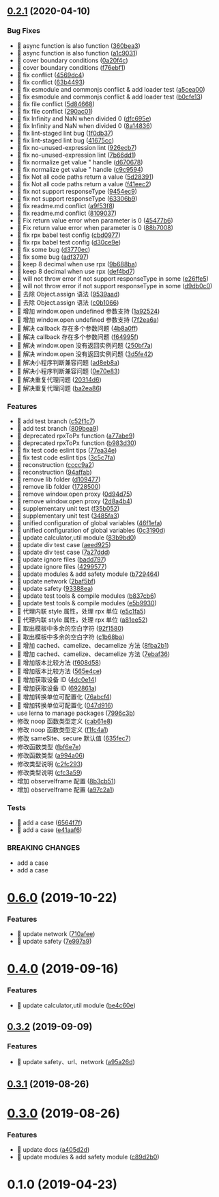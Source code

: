 <a name="0.2.1"></a>

## [0.2.1](https://gitlab.vdian.net/v-components/sheer/compare/v0.6.0...v0.2.1) (2020-04-10)

### Bug Fixes

-   🐛 async function is also function ([360bea3](https://gitlab.vdian.net/v-components/sheer/commit/360bea3))
-   🐛 async function is also function ([a1c9031](https://gitlab.vdian.net/v-components/sheer/commit/a1c9031))
-   🐛 cover boundary conditions ([0a20f4c](https://gitlab.vdian.net/v-components/sheer/commit/0a20f4c))
-   🐛 cover boundary conditions ([f76ebf1](https://gitlab.vdian.net/v-components/sheer/commit/f76ebf1))
-   🐛 fix conflict ([4569dc4](https://gitlab.vdian.net/v-components/sheer/commit/4569dc4))
-   🐛 fix conflict ([63b4493](https://gitlab.vdian.net/v-components/sheer/commit/63b4493))
-   🐛 fix esmodule and commonjs conflict & add loader test ([a5cea00](https://gitlab.vdian.net/v-components/sheer/commit/a5cea00))
-   🐛 fix esmodule and commonjs conflict & add loader test ([b0cfe13](https://gitlab.vdian.net/v-components/sheer/commit/b0cfe13))
-   🐛 fix file conflict ([5d84668](https://gitlab.vdian.net/v-components/sheer/commit/5d84668))
-   🐛 fix file conflict ([290ac01](https://gitlab.vdian.net/v-components/sheer/commit/290ac01))
-   🐛 fix Infinity and NaN when divided 0 ([dfc695e](https://gitlab.vdian.net/v-components/sheer/commit/dfc695e))
-   🐛 fix Infinity and NaN when divided 0 ([8a14836](https://gitlab.vdian.net/v-components/sheer/commit/8a14836))
-   🐛 fix lint-staged lint bug ([1f0db37](https://gitlab.vdian.net/v-components/sheer/commit/1f0db37))
-   🐛 fix lint-staged lint bug ([41675cc](https://gitlab.vdian.net/v-components/sheer/commit/41675cc))
-   🐛 fix no-unused-expression lint ([926ecb7](https://gitlab.vdian.net/v-components/sheer/commit/926ecb7))
-   🐛 fix no-unused-expression lint ([7b66dd1](https://gitlab.vdian.net/v-components/sheer/commit/7b66dd1))
-   🐛 fix normalize get value " handle ([d670678](https://gitlab.vdian.net/v-components/sheer/commit/d670678))
-   🐛 fix normalize get value " handle ([c9c9594](https://gitlab.vdian.net/v-components/sheer/commit/c9c9594))
-   🐛 fix Not all code paths return a value ([5d28391](https://gitlab.vdian.net/v-components/sheer/commit/5d28391))
-   🐛 fix Not all code paths return a value ([f41eec2](https://gitlab.vdian.net/v-components/sheer/commit/f41eec2))
-   🐛 fix not support responseType ([9454ec9](https://gitlab.vdian.net/v-components/sheer/commit/9454ec9))
-   🐛 fix not support responseType ([63306b9](https://gitlab.vdian.net/v-components/sheer/commit/63306b9))
-   🐛 fix readme.md conflict ([a9f53f8](https://gitlab.vdian.net/v-components/sheer/commit/a9f53f8))
-   🐛 fix readme.md conflict ([8109037](https://gitlab.vdian.net/v-components/sheer/commit/8109037))
-   🐛 Fix return value error when parameter is 0 ([45477b6](https://gitlab.vdian.net/v-components/sheer/commit/45477b6))
-   🐛 Fix return value error when parameter is 0 ([88b7008](https://gitlab.vdian.net/v-components/sheer/commit/88b7008))
-   🐛 fix rpx babel test config ([cbd0977](https://gitlab.vdian.net/v-components/sheer/commit/cbd0977))
-   🐛 fix rpx babel test config ([d30ce9e](https://gitlab.vdian.net/v-components/sheer/commit/d30ce9e))
-   🐛 fix some bug ([d3770ec](https://gitlab.vdian.net/v-components/sheer/commit/d3770ec))
-   🐛 fix some bug ([adf3797](https://gitlab.vdian.net/v-components/sheer/commit/adf3797))
-   🐛 keep 8 decimal when use rpx ([9b688ba](https://gitlab.vdian.net/v-components/sheer/commit/9b688ba))
-   🐛 keep 8 decimal when use rpx ([def4bd7](https://gitlab.vdian.net/v-components/sheer/commit/def4bd7))
-   🐛 will not throw error if not support responseType in some ([e26ffe5](https://gitlab.vdian.net/v-components/sheer/commit/e26ffe5))
-   🐛 will not throw error if not support responseType in some ([d9db0c0](https://gitlab.vdian.net/v-components/sheer/commit/d9db0c0))
-   🐛 去除 Object.assign 语法 ([9539aad](https://gitlab.vdian.net/v-components/sheer/commit/9539aad))
-   🐛 去除 Object.assign 语法 ([c0b1066](https://gitlab.vdian.net/v-components/sheer/commit/c0b1066))
-   🐛 增加 window.open undefined 参数支持 ([1a92524](https://gitlab.vdian.net/v-components/sheer/commit/1a92524))
-   🐛 增加 window.open undefined 参数支持 ([7f2ea6a](https://gitlab.vdian.net/v-components/sheer/commit/7f2ea6a))
-   🐛 解决 callback 存在多个参数问题 ([4b8a0ff](https://gitlab.vdian.net/v-components/sheer/commit/4b8a0ff))
-   🐛 解决 callback 存在多个参数问题 ([f64995f](https://gitlab.vdian.net/v-components/sheer/commit/f64995f))
-   🐛 解决 window.open 没有返回实例问题 ([250bf7a](https://gitlab.vdian.net/v-components/sheer/commit/250bf7a))
-   🐛 解决 window.open 没有返回实例问题 ([3d5fe42](https://gitlab.vdian.net/v-components/sheer/commit/3d5fe42))
-   🐛 解决小程序判断兼容问题 ([ad8eb8a](https://gitlab.vdian.net/v-components/sheer/commit/ad8eb8a))
-   🐛 解决小程序判断兼容问题 ([0e70e83](https://gitlab.vdian.net/v-components/sheer/commit/0e70e83))
-   🐛 解决重复代理问题 ([20314d6](https://gitlab.vdian.net/v-components/sheer/commit/20314d6))
-   🐛 解决重复代理问题 ([ba2ea86](https://gitlab.vdian.net/v-components/sheer/commit/ba2ea86))

### Features

-   🎸 add test branch ([c52f1c7](https://gitlab.vdian.net/v-components/sheer/commit/c52f1c7))
-   🎸 add test branch ([809bea9](https://gitlab.vdian.net/v-components/sheer/commit/809bea9))
-   🎸 deprecated rpxToPx function ([a77abe9](https://gitlab.vdian.net/v-components/sheer/commit/a77abe9))
-   🎸 deprecated rpxToPx function ([b983d30](https://gitlab.vdian.net/v-components/sheer/commit/b983d30))
-   🎸 fix test code eslint tips ([77ea34e](https://gitlab.vdian.net/v-components/sheer/commit/77ea34e))
-   🎸 fix test code eslint tips ([3c5c7fa](https://gitlab.vdian.net/v-components/sheer/commit/3c5c7fa))
-   🎸 reconstruction ([cccc9a2](https://gitlab.vdian.net/v-components/sheer/commit/cccc9a2))
-   🎸 reconstruction ([94affab](https://gitlab.vdian.net/v-components/sheer/commit/94affab))
-   🎸 remove lib folder ([d109477](https://gitlab.vdian.net/v-components/sheer/commit/d109477))
-   🎸 remove lib folder ([1728500](https://gitlab.vdian.net/v-components/sheer/commit/1728500))
-   🎸 remove window.open proxy ([0d94d75](https://gitlab.vdian.net/v-components/sheer/commit/0d94d75))
-   🎸 remove window.open proxy ([2d8a4b4](https://gitlab.vdian.net/v-components/sheer/commit/2d8a4b4))
-   🎸 supplementary unit test ([f35b052](https://gitlab.vdian.net/v-components/sheer/commit/f35b052))
-   🎸 supplementary unit test ([3485fa3](https://gitlab.vdian.net/v-components/sheer/commit/3485fa3))
-   🎸 unified configuration of global variables ([46f1efa](https://gitlab.vdian.net/v-components/sheer/commit/46f1efa))
-   🎸 unified configuration of global variables ([0c3190d](https://gitlab.vdian.net/v-components/sheer/commit/0c3190d))
-   🎸 update calculator,util module ([83b9bd0](https://gitlab.vdian.net/v-components/sheer/commit/83b9bd0))
-   🎸 update div test case ([aeed925](https://gitlab.vdian.net/v-components/sheer/commit/aeed925))
-   🎸 update div test case ([7a27ddd](https://gitlab.vdian.net/v-components/sheer/commit/7a27ddd))
-   🎸 update ignore files ([badd797](https://gitlab.vdian.net/v-components/sheer/commit/badd797))
-   🎸 update ignore files ([4299577](https://gitlab.vdian.net/v-components/sheer/commit/4299577))
-   🎸 update modules & add safety module ([b729464](https://gitlab.vdian.net/v-components/sheer/commit/b729464))
-   🎸 update network ([2baf5bf](https://gitlab.vdian.net/v-components/sheer/commit/2baf5bf))
-   🎸 update safety ([93388ea](https://gitlab.vdian.net/v-components/sheer/commit/93388ea))
-   🎸 update test tools & compile modules ([b837cb6](https://gitlab.vdian.net/v-components/sheer/commit/b837cb6))
-   🎸 update test tools & compile modules ([e5b9930](https://gitlab.vdian.net/v-components/sheer/commit/e5b9930))
-   🎸 代理内联 style 属性，处理 rpx 单位 ([e5c1fa5](https://gitlab.vdian.net/v-components/sheer/commit/e5c1fa5))
-   🎸 代理内联 style 属性，处理 rpx 单位 ([a81ee52](https://gitlab.vdian.net/v-components/sheer/commit/a81ee52))
-   🎸 取出模板中多余的空白字符 ([92f1580](https://gitlab.vdian.net/v-components/sheer/commit/92f1580))
-   🎸 取出模板中多余的空白字符 ([c1b68ba](https://gitlab.vdian.net/v-components/sheer/commit/c1b68ba))
-   🎸 增加 cached、camelize、decamelize 方法 ([8fba2b1](https://gitlab.vdian.net/v-components/sheer/commit/8fba2b1))
-   🎸 增加 cached、camelize、decamelize 方法 ([7ebaf36](https://gitlab.vdian.net/v-components/sheer/commit/7ebaf36))
-   🎸 增加版本比较方法 ([f608d58](https://gitlab.vdian.net/v-components/sheer/commit/f608d58))
-   🎸 增加版本比较方法 ([565e4ce](https://gitlab.vdian.net/v-components/sheer/commit/565e4ce))
-   🎸 增加获取设备 ID ([4dc0e14](https://gitlab.vdian.net/v-components/sheer/commit/4dc0e14))
-   🎸 增加获取设备 ID ([692861a](https://gitlab.vdian.net/v-components/sheer/commit/692861a))
-   🎸 增加转换单位可配置化 ([76abcf4](https://gitlab.vdian.net/v-components/sheer/commit/76abcf4))
-   🎸 增加转换单位可配置化 ([047d916](https://gitlab.vdian.net/v-components/sheer/commit/047d916))
-   use lerna to manage packages ([7996c3b](https://gitlab.vdian.net/v-components/sheer/commit/7996c3b))
-   修改 noop 函数类型定义 ([cab61e8](https://gitlab.vdian.net/v-components/sheer/commit/cab61e8))
-   修改 noop 函数类型定义 ([f1fc4a1](https://gitlab.vdian.net/v-components/sheer/commit/f1fc4a1))
-   修改 sameSite、secure 默认值 ([635fec7](https://gitlab.vdian.net/v-components/sheer/commit/635fec7))
-   修改函数类型 ([fbf6e7e](https://gitlab.vdian.net/v-components/sheer/commit/fbf6e7e))
-   修改函数类型 ([a994a06](https://gitlab.vdian.net/v-components/sheer/commit/a994a06))
-   修改类型说明 ([c2fc293](https://gitlab.vdian.net/v-components/sheer/commit/c2fc293))
-   修改类型说明 ([cfc3a59](https://gitlab.vdian.net/v-components/sheer/commit/cfc3a59))
-   增加 observeIframe 配置 ([8b3cb51](https://gitlab.vdian.net/v-components/sheer/commit/8b3cb51))
-   增加 observeIframe 配置 ([a97c2a1](https://gitlab.vdian.net/v-components/sheer/commit/a97c2a1))

### Tests

-   💍 add a case ([6564f7f](https://gitlab.vdian.net/v-components/sheer/commit/6564f7f))
-   💍 add a case ([e41aaf6](https://gitlab.vdian.net/v-components/sheer/commit/e41aaf6))

### BREAKING CHANGES

-   add a case
-   add a case

<a name="0.6.0"></a>

# [0.6.0](https://gitlab.vdian.net/v-components/sheer/compare/v0.4.0...v0.6.0) (2019-10-22)

### Features

-   🎸 update network ([710afee](https://gitlab.vdian.net/v-components/sheer/commit/710afee))
-   🎸 update safety ([7e997a9](https://gitlab.vdian.net/v-components/sheer/commit/7e997a9))

<a name="0.4.0"></a>

# [0.4.0](https://gitlab.vdian.net/v-components/sheer/compare/v0.3.2...v0.4.0) (2019-09-16)

### Features

-   🎸 update calculator,util module ([be4c60e](https://gitlab.vdian.net/v-components/sheer/commit/be4c60e))

<a name="0.3.2"></a>

## [0.3.2](https://gitlab.vdian.net/v-components/sheer/compare/v0.3.1...v0.3.2) (2019-09-09)

### Features

-   🎸 update safety、url、network ([a95a26d](https://gitlab.vdian.net/v-components/sheer/commit/a95a26d))

<a name="0.3.1"></a>

## [0.3.1](https://gitlab.vdian.net/v-components/sheer/compare/v0.3.0...v0.3.1) (2019-08-26)

<a name="0.3.0"></a>

# [0.3.0](https://gitlab.vdian.net/v-components/sheer/compare/v0.2.0...v0.3.0) (2019-08-26)

### Features

-   🎸 update docs ([a405d2d](https://gitlab.vdian.net/v-components/sheer/commit/a405d2d))
-   🎸 update modules & add safety module ([c89d2b0](https://gitlab.vdian.net/v-components/sheer/commit/c89d2b0))

<a name="0.1.0"></a>

# 0.1.0 (2019-04-23)
